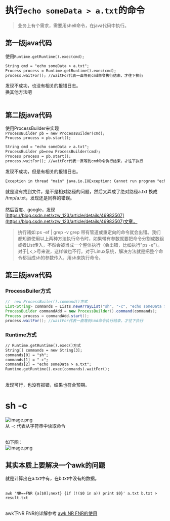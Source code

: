 # 执行`echo someData > a.txt`的命令
> 业务上有个需求，需要用shell命令，在java代码中执行。 

## 第一版java代码
使用`Runtime.getRuntime().exec(cmd);`
```html
String cmd = "echo someData > a.txt";
Process process = Runtime.getRuntime().exec(cmd);
process.waitFor(); //waitFor代表一直等到cmd命令执行结束，才往下执行
```
发现不成功，也没有相关的报错日志。<br />换其他方法吧<br />​<br />
## 第二版java代码
使用ProcessBuilder来实现<br />`ProcessBuilder pb = new ProcessBuilder(cmd); `<br />`Process process = pb.start();`
```html
String cmd = "echo someData > a.txt";
ProcessBuilder pb=new ProcessBuilder(cmd); 
Process process = pb.start();
process.waitFor(); //waitFor代表一直等到cmd命令执行结束，才往下执行
```
发现不成功，但是有相关的报错日志。
```html
Exception in thread "main" java.io.IOException: Cannot run program "echo someData > a.txt": error=2, No such file or directory
```
就是没有找到文件，是不是相对路径的问题，然后又弄成了绝对路径a.txt 换成 /tmp/a.txt，发现还是同样的错误。<br />
<br />然后百度、google，发现[https://blog.csdn.net/xzw_123/article/details/46983507](https://blog.csdn.net/xzw_123/article/details/46983507)文章，
> 执行诸如:ps -ef | grep -v grep 带有管道或重定向的命令就会出错。我们都知道使用以上两种方法执行命令时，如果带有参数就要把命令分割成数组或者List传入，不然会被当成一个整体执行（会出错，比如执行"ps -e"）。对于|,<,>号来说，这样做也不行。对于Linux系统，解决方法就是把整个命令都当成sh的参数传入，用sh来执行命令。

## 第三版java代码
### ProcessBuiler方式
```java
//  new ProcessBuiler().command()方式
List<String> commands = Lists.newArrayList("sh", "-c", "echo someData > a.txt");
ProcessBuilder commandAdd = new ProcessBuilder().command(commands);
Process process = commandAdd.start();
process.waitFor(); //waitFor代表一直等到cmd命令执行结束，才往下执行
```
### Runtime方式
```html
// Runtime.getRuntime().exec()方式
String[] commands = new String[3];
commands[0] = "sh";
commands[1] = "-c";
commands[2] = "echo someData > a.txt";
Runtime.getRuntime().exec(commands).waitFor();
```

<br />发现可行，也没有报错，结果也符合预期。
# sh -c
![image.png](https://cdn.nlark.com/yuque/0/2021/png/546024/1634700556967-822f73e8-253d-4a6b-b835-d2712886224f.png#clientId=u0ddbccc1-c878-4&from=paste&height=485&id=u9571e58f&margin=%5Bobject%20Object%5D&name=image.png&originHeight=969&originWidth=1500&originalType=binary&ratio=1&size=383576&status=done&style=none&taskId=u0f4bc733-f33e-4ff3-93e8-7e786780b2b&width=750)<br />从 ` -c ` 代表从字符串中读取命令<br />​

如下图：<br />![image.png](https://cdn.nlark.com/yuque/0/2021/png/546024/1634701149793-3fa977ee-cbf5-470e-8361-6b611c147ad5.png#clientId=ubf4c02e2-91f1-4&from=paste&height=75&id=u0390286e&margin=%5Bobject%20Object%5D&name=image.png&originHeight=150&originWidth=494&originalType=binary&ratio=1&size=31621&status=done&style=none&taskId=ub7b5ba34-7da3-4d09-87d8-541c67bfc89&width=247)
## 其实本质上要解决一个awk的问题
就是计算出在a.txt中有，在b.txt中没有的数据。<br />​

`awk 'NR==FNR {a[$0];next} {if (!($0 in a)) print $0}' a.txt b.txt > result.txt`<br />​

awk下NR FNR的详解参考 [awk NR FNR的使用](https://mp.weixin.qq.com/s/MqZf80E6my3TUhYN6YgPIg)<br />​

​

​

​<br />
